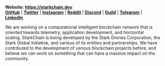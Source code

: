 **Website:** **https://starkchain.dev** \
[**GitHub**](https://github.com/StarkChain-dev) | [**Twitter**](https://twitter.com/stark_chain) | [**Instagram**](https://www.instagram.com/starkchain_dev/) | [**Reddit**](https://www.reddit.com/r/StarkChain/) | [**Discord**](https://discord.com/invite/Jvk6UQG9Ts) | [**Guild**](https://guild.xyz/starkchain) | [**Telegram**](https://t.me/StarkChainDev) | [**LinkedIn**](https://www.linkedin.com/showcase/stark-chain/)

We are working on a computational intelligent blockchain network that is oriented towards telemetry, application development, and horizontal scaling. StarkChain is being developed by the Stark Drones Corporation, the Stark Global Initiative, and various of its entities and partnerships. We have contributed to the development of various blockchain projects before, and believe we can work on something that can have a massive impact on the community.
